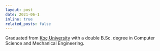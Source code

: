 ```yaml
---
layout: post
date: 2021-06-1
inline: true
related_posts: false
---
```


Graduated from <a href="https://www.ku.edu.tr/en/">Koç University</a> with a double B.Sc. degree in Computer Science and Mechanical Engineering.
